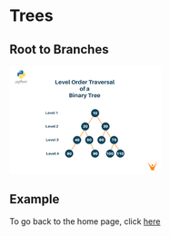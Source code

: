 # Trees



## Root to Branches


![](https://github.com/PaulMcB1234/CSE212_Final_Project_Paul_McBride/blob/main/Picture%20Tree.jpg)

## Example



To go back to the home page, click [here](https://github.com/PaulMcB1234/CSE212_Final_Project_Paul_McBride/blob/main/0-Welcome.md)

